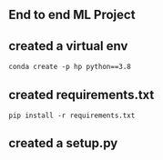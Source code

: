 ## End to end ML Project
## created a virtual env
```
conda create -p hp python==3.8
```
## created requirements.txt
```
pip install -r requirements.txt
```
## created a setup.py 
